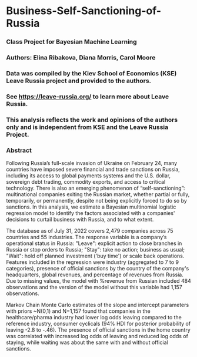 # Business-Self-Sanctioning-of-Russia
### Class Project for Bayesian Machine Learning
### Authors: Elina Ribakova, Diana Morris, Carol Moore
### Data was compiled by the Kiev School of Economics (KSE) Leave Russia project and provided to the authors.  
### See https://leave-russia.org/ to learn more about Leave Russia.
### This analysis reflects the work and opinions of the authors only and is independent from KSE and the Leave Russia Project. 
### Abstract

Following Russia’s full-scale invasion of Ukraine on February 24, many countries have imposed severe financial and trade sanctions on Russia, including its access to global payments systems and the U.S. dollar, sovereign debt trading, commodity exports, and access to critical technology.  There is also an emerging phenomenon of “self-sanctioning”: multinational companies exiting the Russian market, whether partial or fully, temporarily, or permanently, despite not being explicitly forced to do so by sanctions. In this analysis, we estimate a Bayesian multinomial logistic regression model to identify the factors associated with a companies' decisions to curtail business with Russia, and to what extent. 

The database as of July 31, 2022 covers 2,479 companies across 75 countries and 55 industries. The response variable is a company’s operational status in Russia:  "Leave": explicit action to close branches in Russia or stop orders to Russia; "Stay": take no action; business as usual; "Wait": hold off planned investment ('buy time') or scale back operations.  Features included in the regression were industry (aggregated to 7 to 9 categories), presence of official sanctions by the country of the company's headquarters, global revenues, and percentage of revenues from Russia.  Due to missing values, the model with %revenue from Russian included 484 observations and the version of the model without this variable had 1,157 observations.

Markov Chain Monte Carlo estimates of the slope and intercept parameters with priors ~N(0,1) and N=1,157 found that companies in the healthcare/pharma industry had lower log odds leaving compared to the reference industry, consumer cyclicals (94% HDI for posterior probability of leaving -2.8 to -.46).  The presence of official sanctions in the home country was correlated with increased log odds of leaving and reduced log odds of staying, while waiting was about the same with and without official sanctions.   

